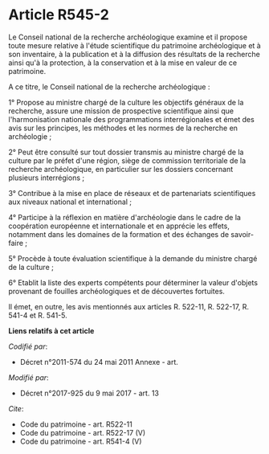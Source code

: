 # Article R545-2

Le Conseil national de la recherche archéologique examine et il propose toute mesure relative à l'étude scientifique du
patrimoine archéologique et à son inventaire, à la publication et à la diffusion des résultats de la recherche ainsi qu'à la
protection, à la conservation et à la mise en valeur de ce patrimoine. 

A ce titre, le Conseil national de la recherche archéologique : 

1° Propose au ministre chargé de la culture les objectifs généraux de la recherche, assure une mission de prospective
scientifique ainsi que l'harmonisation nationale des programmations interrégionales et émet des avis sur les principes, les
méthodes et les normes de la recherche en archéologie ; 

2° Peut être consulté sur tout dossier transmis au ministre chargé de la culture par le préfet d'une région, siège de
commission territoriale de la recherche archéologique, en particulier sur les dossiers concernant plusieurs interrégions ; 

3° Contribue à la mise en place de réseaux et de partenariats scientifiques aux niveaux national et international ; 

4° Participe à la réflexion en matière d'archéologie dans le cadre de la coopération européenne et internationale et en
apprécie les effets, notamment dans les domaines de la formation et des échanges de savoir-faire ; 

5° Procède à toute évaluation scientifique à la demande du ministre chargé de la culture ; 

6° Etablit la liste des experts compétents pour déterminer la valeur d'objets provenant de fouilles archéologiques et de
découvertes fortuites. 

Il émet, en outre, les avis mentionnés aux articles R. 522-11, R. 522-17, R. 541-4 et R. 541-5.

**Liens relatifs à cet article**

_Codifié par_:

  - Décret n°2011-574 du 24 mai 2011 Annexe - art.

_Modifié par_:

  - Décret n°2017-925 du 9 mai 2017 - art. 13

_Cite_:

  - Code du patrimoine - art. R522-11
  - Code du patrimoine - art. R522-17 (V)
  - Code du patrimoine - art. R541-4 (V)
